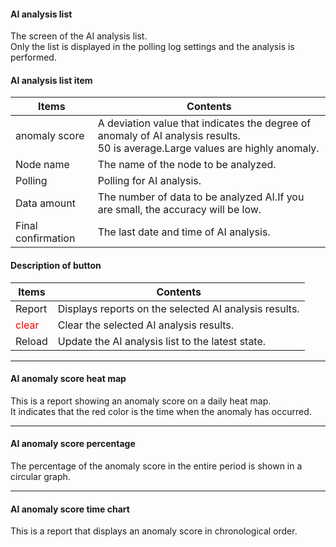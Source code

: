 #### AI analysis list

<div class="text-xl mb-2">
The screen of the AI analysis list.<br>
Only the list is displayed in the polling log settings and the analysis is performed.
</div>

>>>
#### AI analysis list item

<div class="text-xl">

| Items | Contents |
| ---- | ---- |
| anomaly score | A deviation value that indicates the degree of anomaly of AI analysis results.<br> 50 is average.Large values are highly anomaly.|
| Node name | The name of the node to be analyzed.|
| Polling | Polling for AI analysis.|
| Data amount | The number of data to be analyzed AI.If you are small, the accuracy will be low.|
| Final confirmation | The last date and time of AI analysis.|
</div>

>>>
#### Description of button

<div class="text-xl">

| Items | Contents |
| ---- | ---- |
| Report | Displays reports on the selected AI analysis results.|
| <Span style = "color: red;"> clear </span> | Clear the selected AI analysis results.|
| Reload | Update the AI analysis list to the latest state.|
</div>


---
#### AI anomaly score heat map

<div class="text-xl mb-2">
This is a report showing an anomaly score on a daily heat map.<br>
It indicates that the red color is the time when the anomaly has occurred.
</div>

---
#### AI anomaly score percentage

<div class="text-xl mb-2">
The percentage of the anomaly score in the entire period is shown in a circular graph.
</div>

---
#### AI anomaly score time chart

<div class="text-xl mb-2">
This is a report that displays an anomaly score in chronological order.
</div>
